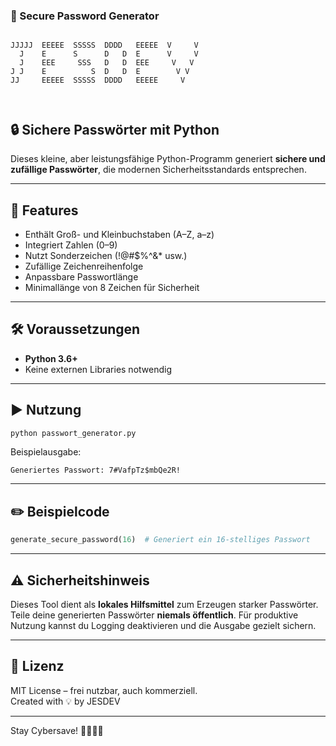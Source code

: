 ### 🔐 Secure Password Generator

```

JJJJJ  EEEEE  SSSSS  DDDD   EEEEE  V     V
  J    E      S      D   D  E      V     V
  J    EEE     SSS   D   D  EEE     V   V
J J    E          S  D   D  E        V V
JJ     EEEEE  SSSSS  DDDD   EEEEE     V

      
```

## 🔒 Sichere Passwörter mit Python

Dieses kleine, aber leistungsfähige Python-Programm generiert **sichere und zufällige Passwörter**, die modernen Sicherheitsstandards entsprechen.

---

## 🚀 Features

- Enthält Groß- und Kleinbuchstaben (A–Z, a–z)
- Integriert Zahlen (0–9)
- Nutzt Sonderzeichen (!@#$%^&* usw.)
- Zufällige Zeichenreihenfolge
- Anpassbare Passwortlänge
- Minimallänge von 8 Zeichen für Sicherheit

---

## 🛠️ Voraussetzungen

- **Python 3.6+**  
- Keine externen Libraries notwendig

---

## ▶️ Nutzung

```bash
python passwort_generator.py
```

Beispielausgabe:
```
Generiertes Passwort: 7#VafpTz$mbQe2R!
```

---

## ✏️ Beispielcode

```python
generate_secure_password(16)  # Generiert ein 16-stelliges Passwort
```

---

## ⚠️ Sicherheitshinweis

Dieses Tool dient als **lokales Hilfsmittel** zum Erzeugen starker Passwörter. Teile deine generierten Passwörter **niemals öffentlich**. Für produktive Nutzung kannst du Logging deaktivieren und die Ausgabe gezielt sichern.

---

## 📄 Lizenz

MIT License – frei nutzbar, auch kommerziell.  
Created with 💡 by JESDEV

---

Stay Cybersave! 👨‍💻👩‍💻
